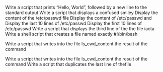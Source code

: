 Write a script that prints “Hello, World”, followed by a new line to the standard output
Write a script that displays a confused smiley
Display the content of the /etc/passwd file
Display the content of /etc/passwd and
Display the last 10 lines of /etc/passwd
Display the first 10 lines of /etc/passwd
Write a script that displays the third line of the the file iacta
Write a shell script that creates a file named exactly 
#!/bin/bash

Write a script that writes into the file ls_cwd_content the result of the command

Write a script that writes into the file ls_cwd_content the result of the command
Write a script that duplicates the last line of thefile
